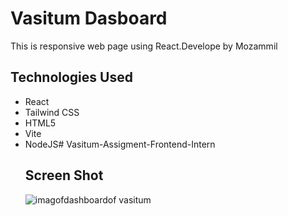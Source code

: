 # Vasitum Dasboard

This is responsive web page using React.Develope by Mozammil

## Technologies Used

- React
- Tailwind CSS
- HTML5
- Vite
- NodeJS#   V a s i t u m - A s s i g m e n t - F r o n t e n d - I n t e r n 
  ## Screen Shot
  ![imagofdashboardof vasitum](https://github.com/mozammilanwar/Vasitum-Assigment-Frontend-Intern/assets/58371729/e845f3af-576a-48a8-8b80-0b861f6be572)
 
 
